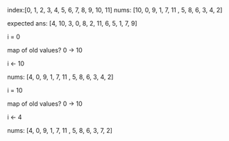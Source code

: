 index:[0,  1, 2, 3, 4,  5,  6, 7, 8, 9, 10, 11]
nums: [10, 0, 9, 1, 7, 11 , 5, 8, 6, 3,  4,  2]

expected ans: [4, 10, 3, 0, 8, 2, 11, 6, 5, 1, 7, 9]

i = 0

map of old values?
0 -> 10

i <- 10

nums: [4, 0, 9, 1, 7, 11 , 5, 8, 6, 3,  4,  2]

i = 10

map of old values?
0 -> 10

i <- 4

nums: [4, 0, 9, 1, 7, 11 , 5, 8, 6, 3,  7,  2]

